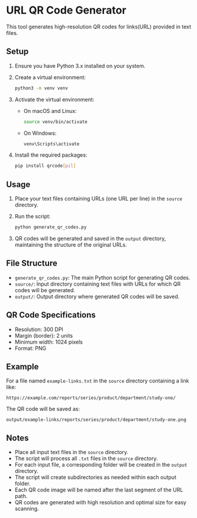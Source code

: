 # URL QR Code Generator

This tool generates high-resolution QR codes for links(URL) provided in text files.

## Setup

1. Ensure you have Python 3.x installed on your system.
2. Create a virtual environment:

   ```bash
   python3 -m venv venv
   ```

3. Activate the virtual environment:
   - On macOS and Linux:

     ```bash
     source venv/bin/activate
     ```

   - On Windows:

     ```bash
     venv\Scripts\activate
     ```

4. Install the required packages:

   ```bash
   pip install qrcode[pil]
   ```

## Usage

1. Place your text files containing URLs (one URL per line) in the `source` directory.
2. Run the script:

   ```bash
   python generate_qr_codes.py
   ```

3. QR codes will be generated and saved in the `output` directory, maintaining the structure of the original URLs.

## File Structure

- `generate_qr_codes.py`: The main Python script for generating QR codes.
- `source/`: Input directory containing text files with URLs for which QR codes will be generated.
- `output/`: Output directory where generated QR codes will be saved.

## QR Code Specifications

- Resolution: 300 DPI
- Margin (border): 2 units
- Minimum width: 1024 pixels
- Format: PNG

## Example

For a file named `example-links.txt` in the `source` directory containing a link like:

```plaintext
https://example.com/reports/series/product/department/study-one/
```

The QR code will be saved as:

```plaintext
output/example-links/reports/series/product/department/study-one.png
```

## Notes

- Place all input text files in the `source` directory.
- The script will process all `.txt` files in the `source` directory.
- For each input file, a corresponding folder will be created in the `output` directory.
- The script will create subdirectories as needed within each output folder.
- Each QR code image will be named after the last segment of the URL path.
- QR codes are generated with high resolution and optimal size for easy scanning.